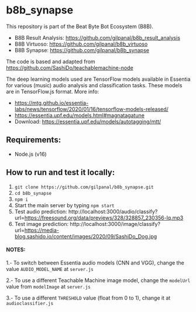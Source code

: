 # b8b_synapse

This repository is part of the Beat Byte Bot Ecosystem (B8B).

- B8B Result Analysis: https://github.com/gilpanal/b8b_result_analysis
- B8B Virtuoso: https://github.com/gilpanal/b8b_virtuoso
- B8B Synapse: https://github.com/gilpanal/b8b_synapse

The code is based and adapted from https://github.com/SashiDo/teachablemachine-node

The deep learning models used are TensorFlow models available in Essentia for various (music) audio analysis and classification tasks. These models are in TensorFlow.js format. More info:

- https://mtg.github.io/essentia-labs/news/tensorflow/2020/01/16/tensorflow-models-released/
- https://essentia.upf.edu/models.html#magnatagatune
- Download: https://essentia.upf.edu/models/autotagging/mtt/

## Requirements:
- Node.js (v16)

## How to run and test it locally:
1. ```git clone https://github.com/gilpanal/b8b_synapse.git```
2. ```cd b8b_synapse```
3. ```npm i```
4. Start the main server by typing ```npm start```
5. Test audio prediction: http://localhost:3000/audio/classify?url=https://freesound.org/data/previews/328/328857_230356-lq.mp3
6. Test image prediction: http://localhost:3000/image/classify?url=https://media-blog.sashido.io/content/images/2020/09/SashiDo_Dog.jpg


#### NOTES:

1.- To switch between Essentia audio models (CNN and VGG), change the value `AUDIO_MODEL_NAME` at `server.js`

2.- To use a different Teachable Machine image model, change the `modelUrl` value from `modelImage` at `server.js`

3.- To use a different `THRESHOLD` value (float from 0 to 1), change it at `audioclassifier.js`